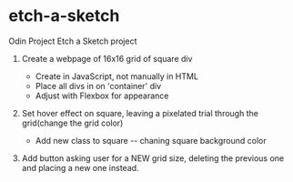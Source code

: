 # etch-a-sketch
Odin Project Etch a Sketch project

1. Create a webpage of 16x16 grid of square div
    - Create in JavaScript, not manually in HTML
    - Place all divs in on 'container' div
    - Adjust with Flexbox for appearance

2. Set hover effect on square, leaving a pixelated trial through the grid(change the grid color)
    - Add new class to square
    -- chaning square background color

3. Add button asking user for a NEW grid size, deleting the previous one and placing a new one instead.
